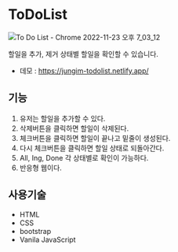 # ToDoList
![To Do List - Chrome 2022-11-23 오후 7_03_12](https://user-images.githubusercontent.com/97380925/203519702-4230827e-39bb-4aea-a04b-215550213d20.png)

할일을 추가, 제거 상태별 할일을 확인할 수 있습니다.

* 데모 : https://jungim-todolist.netlify.app/

## 기능
1. 유저는 할일을 추가할 수 있다.
2. 삭제버튼을 클릭하면 할일이 삭제된다.
3. 체크버튼을 클릭하면 할일이 끝나고 밑줄이 생성된다.
4. 다시 체크버튼을 클릭하면 할일 상태로 되돌아간다.
5. All, Ing, Done 각 상태별로 확인이 가능하다.
6. 반응형 웹이다.

## 사용기술
* HTML
* CSS
* bootstrap
* Vanila JavaScript


